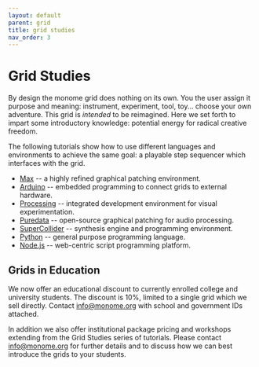 ```yaml
---
layout: default
parent: grid
title: grid studies
nav_order: 3
---
```


# Grid Studies

By design the monome grid does nothing on its own. You the user assign it purpose and meaning: instrument, experiment, tool, toy... choose your own adventure. This grid is *intended* to be reimagined. Here we set forth to impart some introductory knowledge: potential energy for radical creative freedom.

The following tutorials show how to use different languages and environments to achieve the same goal: a playable step sequencer which interfaces with the grid.

- [Max](/docs/grid-studies/max) -- a highly refined graphical patching environment.
- [Arduino](/docs/grid-studies/arduino) -- embedded programming to connect grids to external hardware.
- [Processing](/docs/grid-studies/processing) -- integrated development environment for visual experimentation.
- [Puredata](/docs/grid-studies/pd) -- open-source graphical patching for audio processing.
- [SuperCollider](/docs/grid-studies/sc) -- synthesis engine and programming environment.
- [Python](/docs/grid-studies/python) -- general purpose programming language.
- [Node.js](/docs/grid-studies/nodejs) -- web-centric script programming platform.

## Grids in Education

We now offer an educational discount to currently enrolled college and university students. The discount is 10%, limited to a single grid which we sell directly. Contact <a href="mailto:info@monome.org">info@monome.org</a> with school and government IDs attached.

In addition we also offer institutional package pricing and workshops extending from the Grid Studies series of tutorials. Please contact <a href="mailto:info@monome.org">info@monome.org</a> for further details and to discuss how we can best introduce the grids to your students.
